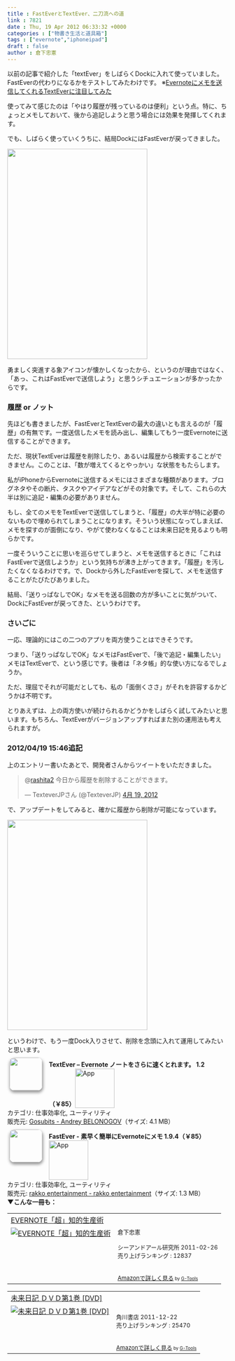```yaml
---
title : FastEverとTextEver、二刀流への道
link : 7821
date : Thu, 19 Apr 2012 06:33:32 +0000
categories : ["物書き生活と道具箱"]
tags : ["evernote","iphoneipad"]
draft : false
author : 倉下忠憲
---
```


以前の記事で紹介した「textEver」をしばらくDockに入れて使っていました。FastEverの代わりになるかをテストしてみたわけです。
※<a href="https://rashita.net/blog/?p=7727">Evernoteにメモを送信してくれるTextEverに注目してみた</a>

使ってみて感じたのは「やはり履歴が残っているのは便利」という点。特に、ちょっとメモしておいて、後から追記しようと思う場合には効果を発揮してくれます。

でも、しばらく使っていくうちに、結局DockにはFastEverが戻ってきました。

<a href="https://rashita.net/blog/wp-content/uploads/2012/04/20120419143455.png"><img src="https://rashita.net/blog/wp-content/uploads/2012/04/20120419143455.png" alt="" title="20120419143455" width="320" height="480" class="alignnone size-full wp-image-7822" /></a>

勇ましく突進する象アイコンが懐かしくなったから、というのが理由ではなく、「あっ、これはFastEverで送信しよう」と思うシチュエーションが多かったからです。

<h3>履歴 or ノット</h3>
先ほども書きましたが、FastEverとTextEverの最大の違いとも言えるのが「履歴」の有無です。一度送信したメモを読み出し、編集してもう一度Evernoteに送信することができます。

ただ、現状TextEverは履歴を削除したり、あるいは履歴から検索することができません。このことは、「数が増えてくるとやっかい」な状態をもたらします。

私がiPhoneからEvernoteに送信するメモにはさまざまな種類があります。ブログネタやその断片、タスクやアイデアなどがその対象です。そして、これらの大半は別に追記・編集の必要がありません。

もし、全てのメモをTextEverで送信してしまうと、「履歴」の大半が特に必要のないもので埋められてしまうことになります。そういう状態になってしまえば、メモを探すのが面倒になり、やがて使わなくなることは未来日記を見るよりも明らかです。

一度そういうことに思いを巡らせてしまうと、メモを送信するときに「これはFastEverで送信しようか」という気持ちが沸き上がってきます。「履歴」を汚したくなくなるわけです。で、Dockから外したFastEverを探して、メモを送信することがたびたびありました。

結局、「送りっぱなしでOK」なメモを送る回数の方が多いことに気がついて、DockにFastEverが戻ってきた、というわけです。
<h3>さいごに</h3>
一応、理論的にはこの二つのアプリを両方使うことはできそうです。

つまり、「送りっぱなしでOK」なメモはFastEverで、「後で追記・編集したい」メモはTextEverで、という感じです。後者は「ネタ帳」的な使い方になるでしょうか。

ただ、理屈でそれが可能だとしても、私の「面倒くささ」がそれを許容するかどうかは不明です。

とりあえずは、上の両方使いが続けられるかどうかをしばらく試してみたいと思います。もちろん、TextEverがバージョンアップすればまた別の運用法も考えられますが。

<h3>2012/04/19 15:46追記</h3>
上のエントリー書いたあとで、開発者さんからツイートをいただきました。

<blockquote class="twitter-tweet" data-in-reply-to="192863492271902720" lang="ja"><p>@<a href="https://twitter.com/rashita2">rashita2</a> 今日から履歴を削除することができます。</p>&mdash; TexteverJPさん (@TexteverJP) <a href="https://twitter.com/TexteverJP/status/192866199858712576" data-datetime="2012-04-19T06:44:19+00:00">4月 19, 2012</a></blockquote>
<script src="//platform.twitter.com/widgets.js" charset="utf-8"></script>

で、アップデートをしてみると、確かに履歴から削除が可能になっています。

<a href="https://rashita.net/blog/wp-content/uploads/2012/04/20120419154741.png"><img src="https://rashita.net/blog/wp-content/uploads/2012/04/20120419154741.png" alt="" title="20120419154741" width="320" height="480" class="alignnone size-full wp-image-7828" /></a>

というわけで、もう一度Dock入りさせて、削除を念頭に入れて運用してみたいと思います。

<a href="http://click.linksynergy.com/fs-bin/stat?id=Q0goZPzeHEw&offerid=94348&type=3&subid=0&tmpid=2192&RD_PARM1=http%253A%252F%252Fitunes.apple.com%252Fjp%252Fapp%252Ftextever-evernote-notowosarani%252Fid511692775%253Fmt%253D8%2526uo%253D4%2526partnerId%253D30" target="_blank" rel="nofollow"><img width="75" class="alignleft" align="left" src="http://a5.mzstatic.com/us/r1000/075/Purple/v4/f3/a4/50/f3a45056-8f71-8f8a-21b7-8265abfe1182/WgElhXuRiL8AdUY3w1Ud3M-temp-upload.vilfwrsa.75x75-65.png" style="border-radius: 11px 11px 11px 11px;-moz-border-radius: 11px 11px 11px 11px;-webkit-border-radius: 11px 11px 11px 11px;box-shadow: 1px 4px 6px 1px #999999;-moz-box-shadow: 1px 4px 6px 1px #999999;-webkit-box-shadow: 1px 4px 6px 1px #999999;margin: -5px 15px 1px 5px;"></a><strong> TextEver – Evernote ノートをさらに速くとれます。 1.2（￥85）</strong><a href="http://click.linksynergy.com/fs-bin/stat?id=Q0goZPzeHEw&offerid=94348&type=3&subid=0&tmpid=2192&RD_PARM1=http%253A%252F%252Fitunes.apple.com%252Fjp%252Fapp%252Ftextever-evernote-notowosarani%252Fid511692775%253Fmt%253D8%2526uo%253D4%2526partnerId%253D30" target="_blank" rel="nofollow"><img src="http://r.mzstatic.com/htmlResources/2338/images/viewinitunes_jp.png" style="vertical-align:bottom;" width="90" alt="App"></a><br> カテゴリ: 仕事効率化, ユーティリティ<br> 販売元: <a href="http://click.linksynergy.com/fs-bin/stat?id=Q0goZPzeHEw&offerid=94348&type=3&subid=0&tmpid=2192&RD_PARM1=http%253A%252F%252Fitunes.apple.com%252Fjp%252Fartist%252Fgosubits%252Fid483855132%253Fuo%253D4%2526partnerId%253D30" target="_blank" rel="nofollow">Gosubits - Andrey BELONOGOV</a>（サイズ: 4.1 MB）<br style="clear: both;">

<a href="http://click.linksynergy.com/fs-bin/stat?id=Q0goZPzeHEw&offerid=94348&type=3&subid=0&tmpid=2192&RD_PARM1=http%253A%252F%252Fitunes.apple.com%252Fjp%252Fapp%252Ffastever-su-zaoku-jian-dannievernotenimemo%252Fid364580273%253Fmt%253D8%2526uo%253D4%2526partnerId%253D30" target="_blank" rel="nofollow"><img width="75" class="alignleft" align="left" src="http://a4.mzstatic.com/us/r1000/064/Purple/d5/30/30/mzl.bshomtrl.75x75-65.png" style="border-radius: 11px 11px 11px 11px;-moz-border-radius: 11px 11px 11px 11px;-webkit-border-radius: 11px 11px 11px 11px;box-shadow: 1px 4px 6px 1px #999999;-moz-box-shadow: 1px 4px 6px 1px #999999;-webkit-box-shadow: 1px 4px 6px 1px #999999;margin: -5px 15px 1px 5px;"></a><strong> FastEver - 素早く簡単にEvernoteにメモ 1.9.4（￥85）</strong><a href="http://click.linksynergy.com/fs-bin/stat?id=Q0goZPzeHEw&offerid=94348&type=3&subid=0&tmpid=2192&RD_PARM1=http%253A%252F%252Fitunes.apple.com%252Fjp%252Fapp%252Ffastever-su-zaoku-jian-dannievernotenimemo%252Fid364580273%253Fmt%253D8%2526uo%253D4%2526partnerId%253D30" target="_blank" rel="nofollow"><img src="http://r.mzstatic.com/htmlResources/2338/images/viewinitunes_jp.png" style="vertical-align:bottom;" width="90" alt="App"></a><br> カテゴリ: 仕事効率化, ユーティリティ<br> 販売元: <a href="http://click.linksynergy.com/fs-bin/stat?id=Q0goZPzeHEw&offerid=94348&type=3&subid=0&tmpid=2192&RD_PARM1=http%253A%252F%252Fitunes.apple.com%252Fjp%252Fartist%252Frakko-entertainment%252Fid303956242%253Fuo%253D4%2526partnerId%253D30" target="_blank" rel="nofollow">rakko entertainment - rakko entertainment</a>（サイズ: 1.3 MB）<br style="clear: both;">
<strong>
▼こんな一冊も：</strong>
<table  border="0" cellpadding="5"><tr><td colspan="2"><a href="http://www.amazon.co.jp/EVERNOTE%E3%80%8C%E8%B6%85%E3%80%8D%E7%9F%A5%E7%9A%84%E7%94%9F%E7%94%A3%E8%A1%93-%E5%80%89%E4%B8%8B%E5%BF%A0%E6%86%B2/dp/4863540817%3FSubscriptionId%3D15SMZCTB9V8NGR2TW082%26tag%3Drashita1000-22%26linkCode%3Dxm2%26camp%3D2025%26creative%3D165953%26creativeASIN%3D4863540817" target="_blank">EVERNOTE「超」知的生産術</a><img src="http://www.assoc-amazon.jp/e/ir?t=rashita1000-22&l=ur2&o=9" width="1" height="1" style="border: none;" alt="" /></td></tr><tr><td valign="top"><a href="http://www.amazon.co.jp/EVERNOTE%E3%80%8C%E8%B6%85%E3%80%8D%E7%9F%A5%E7%9A%84%E7%94%9F%E7%94%A3%E8%A1%93-%E5%80%89%E4%B8%8B%E5%BF%A0%E6%86%B2/dp/4863540817%3FSubscriptionId%3D15SMZCTB9V8NGR2TW082%26tag%3Drashita1000-22%26linkCode%3Dxm2%26camp%3D2025%26creative%3D165953%26creativeASIN%3D4863540817" target="_blank"><img src="http://ecx.images-amazon.com/images/I/51OnU0cd03L._SL160_.jpg" border="0" alt="EVERNOTE「超」知的生産術" /></a></td><td valign="top"><font size="-1">倉下忠憲 <br /><br />シーアンドアール研究所  2011-02-26<br />売り上げランキング : 12837<br /><br /><br /><a href="http://www.amazon.co.jp/EVERNOTE%E3%80%8C%E8%B6%85%E3%80%8D%E7%9F%A5%E7%9A%84%E7%94%9F%E7%94%A3%E8%A1%93-%E5%80%89%E4%B8%8B%E5%BF%A0%E6%86%B2/dp/4863540817%3FSubscriptionId%3D15SMZCTB9V8NGR2TW082%26tag%3Drashita1000-22%26linkCode%3Dxm2%26camp%3D2025%26creative%3D165953%26creativeASIN%3D4863540817" target="_blank">Amazonで詳しく見る</a></font><font size="-2"> by <a href="http://www.goodpic.com/mt/aws/index.html" >G-Tools</a></font></td></tr></table>

<table  border="0" cellpadding="5"><tr><td colspan="2"><a href="http://www.amazon.co.jp/%E6%9C%AA%E6%9D%A5%E6%97%A5%E8%A8%98-%EF%BC%A4%EF%BC%B6%EF%BC%A4%E7%AC%AC1%E5%B7%BB-DVD-%E7%B4%B0%E7%94%B0%E7%9B%B4%E4%BA%BA/dp/B005PK0ZU0%3FSubscriptionId%3D15SMZCTB9V8NGR2TW082%26tag%3Drashita1000-22%26linkCode%3Dxm2%26camp%3D2025%26creative%3D165953%26creativeASIN%3DB005PK0ZU0" target="_blank">未来日記 ＤＶＤ第1巻 [DVD]</a><img src="http://www.assoc-amazon.jp/e/ir?t=rashita1000-22&l=ur2&o=9" width="1" height="1" style="border: none;" alt="" /></td></tr><tr><td valign="top"><a href="http://www.amazon.co.jp/%E6%9C%AA%E6%9D%A5%E6%97%A5%E8%A8%98-%EF%BC%A4%EF%BC%B6%EF%BC%A4%E7%AC%AC1%E5%B7%BB-DVD-%E7%B4%B0%E7%94%B0%E7%9B%B4%E4%BA%BA/dp/B005PK0ZU0%3FSubscriptionId%3D15SMZCTB9V8NGR2TW082%26tag%3Drashita1000-22%26linkCode%3Dxm2%26camp%3D2025%26creative%3D165953%26creativeASIN%3DB005PK0ZU0" target="_blank"><img src="http://ecx.images-amazon.com/images/I/51o6YmMLAsL._SL160_.jpg" border="0" alt="未来日記 ＤＶＤ第1巻 [DVD]" /></a></td><td valign="top"><font size="-1"><br />角川書店  2011-12-22<br />売り上げランキング : 25470<br /><br /><br /><a href="http://www.amazon.co.jp/%E6%9C%AA%E6%9D%A5%E6%97%A5%E8%A8%98-%EF%BC%A4%EF%BC%B6%EF%BC%A4%E7%AC%AC1%E5%B7%BB-DVD-%E7%B4%B0%E7%94%B0%E7%9B%B4%E4%BA%BA/dp/B005PK0ZU0%3FSubscriptionId%3D15SMZCTB9V8NGR2TW082%26tag%3Drashita1000-22%26linkCode%3Dxm2%26camp%3D2025%26creative%3D165953%26creativeASIN%3DB005PK0ZU0" target="_blank">Amazonで詳しく見る</a></font><font size="-2"> by <a href="http://www.goodpic.com/mt/aws/index.html" >G-Tools</a></font></td></tr></table>

